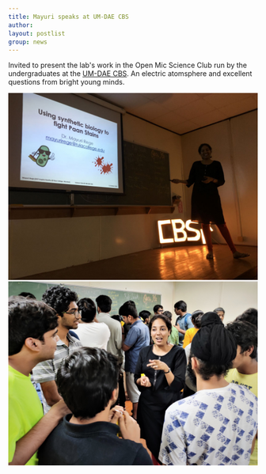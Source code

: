 ```yaml
---
title: Mayuri speaks at UM-DAE CBS
author: 
layout: postlist
group: news
---
```

 Invited to present the lab's work in the Open Mic Science Club run by the undergraduates at the [UM-DAE CBS](https://www.cbs.ac.in/research/research-biology). An electric atomsphere and excellent questions from bright young minds.

<img src="/static/img/news/IMG_17882.JPG" class="img-responsive"> <img src="/static/img/news/IMG_20191011_200635.jpg" class="img-responsive">

